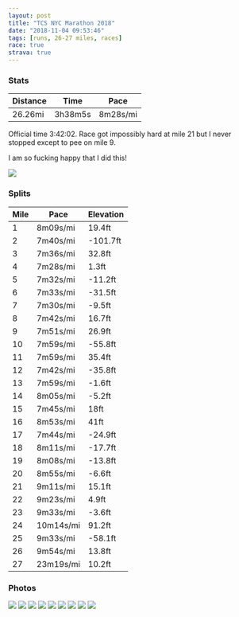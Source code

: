 ```yaml
---
layout: post
title: "TCS NYC Marathon 2018"
date: "2018-11-04 09:53:46"
tags: [runs, 26-27 miles, races]
race: true
strava: true
---
```


### Stats

| Distance | Time | Pace |
|----------|------|------|
|26.26mi|3h38m5s|8m28s/mi|

Official time 3:42:02. Race got impossibly hard at mile 21 but I never stopped except to pee on mile 9. 

I am so fucking happy that I did this!

<img src='https://maps.googleapis.com/maps/api/staticmap?maptype=roadmap&path=enc:aayvFjz_cMyu@_lDwS}VyNgI{@bCzEfGeDvIkATe{Bwq@uoDcxDqKiFmQ{Qka@g[so@i`@oIqCiI~CmPgsCucAhK{g@rj@cSaAm[yP_x@a~@se@dS_B}Nim@jG_a@wIeDrLgWqFkCoCzCgWIsGhCyL_@wIaDsFsFF_CgCiGdIiVfz@wLd[aOrj@jAsEeC}EsGcBoKqIiEe@{G}HwKeCu@iDwYmPqL_LwYeMaE}EeJHsCaM{wByuA}Qm_@oGeFwCy@wDhJsK_DeDvGmLoCEtCvFtG{J|QgDr\zu@fh@{@`JdLtHbDwEfC\tlB`nA|D~FjM`JhBzRdTvP~LbCvFdIlMNbP|TrGbBdJgBfG|Dw@xFoQhf@qAc@&key=AIzaSyC1MId7bFpkLXNAaYhBSTb8jLyiSqzbDtM&size=800x800&markers=color:yellow|label:S|40.60193,-74.06006&markers=color:green|label:F|40.76844000000001,-73.98091999999998'>

### Splits

| Mile | Pace | Elevation |
|------|------|-----------|
|1|8m09s/mi|19.4ft|
|2|7m40s/mi|-101.7ft|
|3|7m36s/mi|32.8ft|
|4|7m28s/mi|1.3ft|
|5|7m32s/mi|-11.2ft|
|6|7m33s/mi|-31.5ft|
|7|7m30s/mi|-9.5ft|
|8|7m42s/mi|16.7ft|
|9|7m51s/mi|26.9ft|
|10|7m59s/mi|-55.8ft|
|11|7m59s/mi|35.4ft|
|12|7m42s/mi|-35.8ft|
|13|7m59s/mi|-1.6ft|
|14|8m05s/mi|-5.2ft|
|15|7m45s/mi|18ft|
|16|8m53s/mi|41ft|
|17|7m44s/mi|-24.9ft|
|18|8m11s/mi|-17.7ft|
|19|8m08s/mi|-13.8ft|
|20|8m55s/mi|-6.6ft|
|21|9m11s/mi|15.1ft|
|22|9m23s/mi|4.9ft|
|23|9m33s/mi|-3.6ft|
|24|10m14s/mi|91.2ft|
|25|9m33s/mi|-58.1ft|
|26|9m54s/mi|13.8ft|
|27|23m19s/mi|10.2ft|

### Photos
<img src='https://dgtzuqphqg23d.cloudfront.net/eb4DMJ2hJW3k_g9URZEMfaJ8rZfHagrNlZRuEZz0osU-357x768.jpg'>

<img src='https://dgtzuqphqg23d.cloudfront.net/6CGG_2DKcxs-EA0zKQFIysWlkV8ljHArNYz2ULXvHaU-749x768.jpg'>

<img src='https://dgtzuqphqg23d.cloudfront.net/mo8thQ4Z5qAylUaRZHOWAR1sp16Bo-pp0ggYQKSWiZE-540x768.jpg'>

<img src='https://dgtzuqphqg23d.cloudfront.net/0V4HcNfzHevi8y4-AMGH0bMH7S1py_8SHy7arjUYpCU-768x743.jpg'>

<img src='https://dgtzuqphqg23d.cloudfront.net/nwrHJMtbyZgUUjtO3Ds-n8IevCyCCGtZE_KB-G4dhTs-510x768.jpg'>

<img src='https://dgtzuqphqg23d.cloudfront.net/T2XFsP1NuO3-2U4xV16eEPZ5Au-0xVeo4cNAtWH9x1g-513x768.jpg'>

<img src='https://dgtzuqphqg23d.cloudfront.net/V74FGbnqi2LZn4Yhr9rXiu_X3Ww4601V1WrSi8fpv6g-768x509.jpg'>

<img src='https://dgtzuqphqg23d.cloudfront.net/p701b8h9w_8TuW3IMXnA4mG2TyEU5teUztsP538saIE-578x768.jpg'>

<img src='https://dgtzuqphqg23d.cloudfront.net/w-AyqCML8cFyjSw435EJgoB8savoem7NC2gTY59skoA-711x768.jpg'>
